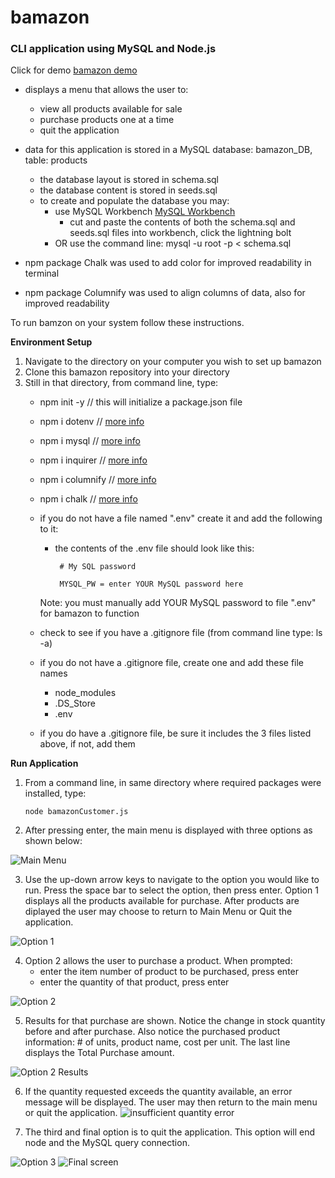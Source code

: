 # bamazon
### CLI application using MySQL and Node.js


Click for demo [bamazon demo]() 

* displays a menu that allows the user to:
    * view all products available for sale
    * purchase products one at a time
    * quit the application
    
* data for this application is stored in a MySQL database: bamazon_DB, table: products
    * the database layout is stored in schema.sql
    * the database content is stored in seeds.sql
    * to create and populate the database you may:
        * use MySQL Workbench [MySQL Workbench](https://dev.mysql.com/downloads/workbench/)
            * cut and paste the contents of both the schema.sql and seeds.sql files into workbench, click the lightning bolt
        * OR use the command line: mysql -u root -p < schema.sql

* npm package Chalk was used to add color for improved readability in terminal
* npm package Columnify was used to align columns of data, also for improved readability

To run bamzon on your system follow these instructions.

**Environment Setup**
1. Navigate to the directory on your computer you wish to set up bamazon
2. Clone this bamazon repository into your directory
3. Still in that directory, from command line, type:
    * npm init -y // this will initialize a package.json file 
    * npm i dotenv // [more info](https://www.npmjs.com/package/dotenv) 
    * npm i mysql // [more info](https://www.npmjs.com/package/mysql) 
    * npm i inquirer // [more info](https://www.npmjs.com/package/inquirer) 
    * npm i columnify // [more info](https://www.npmjs.com/package/columnify)
    * npm i chalk // [more info](https://www.npmjs.com/package/chalk) 
    * if you do not have a file named ".env" create it and add the following to it:
        * the contents of the .env file should look like this:
           ```
            # My SQL password

            MYSQL_PW = enter YOUR MySQL password here
           ```
        Note: you must manually add YOUR MySQL password to file ".env" for bamazon to function

    * check to see if you have a .gitignore file (from command line type: ls -a) 
    * if you do not have a .gitignore file, create one and add these file names
        * node_modules
        * .DS_Store
        * .env
    * if you do have a .gitignore file, be sure it includes the 3 files listed above, if not, add them


**Run Application**    

1. From a command line, in same directory where required packages were installed, type:
    ```
    node bamazonCustomer.js
    ```
2. After pressing enter, the main menu is displayed with three options as shown below: 

![Main Menu](assets/mainMenu.jpg)

3. Use the up-down arrow keys to navigate to the option you would like to run. Press the space bar to select the option, then press enter. Option 1 displays all the products available for purchase. After products are diplayed the user may choose to return to Main Menu or Quit the application.

![Option 1](assets/viewProducts.jpg)

4. Option 2 allows the user to purchase a product. When prompted: 
    * enter the item number of product to be purchased, press enter
    * enter the quantity of that product, press enter 

![Option 2](assets/purchaseProduct_1.jpg)

5. Results for that purchase are shown. Notice the change in stock quantity before and after purchase.
   Also notice the purchased product information: # of units, product name, cost per unit.
   The last line displays the Total Purchase amount.

![Option 2 Results](assets/purchaseProduct_2.jpg)

6. If the quantity requested exceeds the quantity available, an error message will be displayed. 
   The user may then return to the main menu or quit the application.
![insufficient quantity error](assets/insufficientInventory.jpg)

7. The third and final option is to quit the application. This option will end node and the MySQL query connection.

![Option 3](assets/quitApp.jpg)
![Final screen](assets/quitApp2.jpg)



